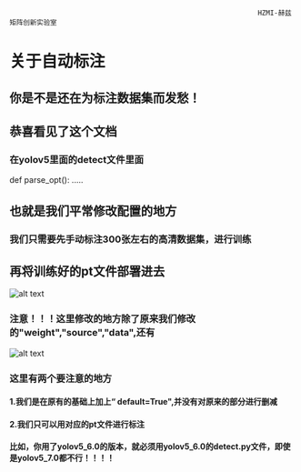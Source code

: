                                                                  HZMI-赫兹矩阵创新实验室
# 关于自动标注
## 你是不是还在为标注数据集而发愁！
## 恭喜看见了这个文档

### 在yolov5里面的detect文件里面


def parse_opt():   .....


## 也就是我们平常修改配置的地方
### 我们只需要先手动标注300张左右的高清数据集，进行训练

## 再将训练好的pt文件部署进去
![alt text](all_image/labelimg_image/labelimg_image1.bmp)

### 注意！！！这里修改的地方除了原来我们修改的"weight","source","data",还有

![alt text](all_image/labelimg_image/labelimg_image2.bmp)

### 这里有两个要注意的地方
#### 1.我们是在原有的基础上加上“ default=True",并没有对原来的部分进行删减
#### 2.我们只可以用对应的pt文件进行标注
#### 比如，你用了yolov5_6.0的版本，就必须用yolov5_6.0的detect.py文件，即使是yolov5_7.0都不行！！！！

